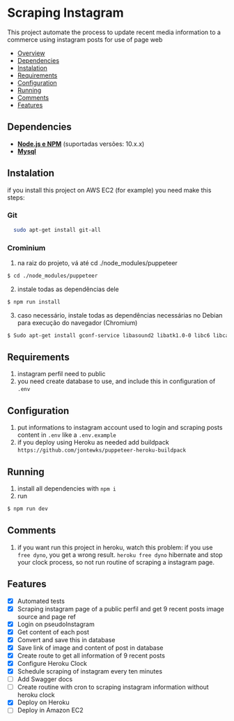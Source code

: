 # Scraping Instagram 

This project automate the process to update recent media information to a commerce using instagram posts for use of page web

- [Overview](#overview)
- [Dependencies](#dependencies)
- [Instalation](#instalation)
- [Requirements](#requirements)
- [Configuration](#configuration)
- [Running](#running)
- [Comments](#comments)
- [Features](#features)

## Dependencies

- **[Node.js e NPM](https://www.nodejs.org/)** (suportadas versões: 10.x.x)
- **[Mysql](https://www.mysql.com/)**

## Instalation
if you install this project on AWS EC2 (for example) you need make this steps:

### Git
```bash
  sudo apt-get install git-all
```

### Crominium
1. na raiz do projeto, vá até cd ./node_modules/puppeteer
```bash
$ cd ./node_modules/puppeteer
```

2. instale todas as dependências dele
```bash
$ npm run install
```

3. caso necessário, instale todas as dependências necessárias no Debian para execução do navegador (Chromium)
```bash
$ Sudo apt-get install gconf-service libasound2 libatk1.0-0 libc6 libcairo2 libcups2 libdbus-1-3 libexpat1 libfontconfig1 libgcc1 libgconf-2-4 libgdk-pixbuf2.0-0 libglib2.0-0 libgtk-3-0 libnspr4 libpango-1.0-0 libpangocairo-1.0-0 libstdc++6 libx11-6 libx11-xcb1 libxcb1 libxcomposite1 libxcursor1 libxdamage1 libxext6 libxfixes3 libxi6 libxrandr2 libxrender1 libxss1 libxtst6 ca-certificates fonts-liberation libappindicator1 libnss3 lsb-release xdg-utils wget
```

## Requirements

1. instagram perfil need to public
2. you need create database to use, and include this in configuration of `.env`

## Configuration
1. put informations to instagram account used to login and scraping posts content in `.env` like a `.env.example`
2. if you deploy using Heroku as needed add buildpack `https://github.com/jontewks/puppeteer-heroku-buildpack`

## Running

1. install all dependencies with `npm i`
2. run 
```bash
$ npm run dev
```

## Comments
1. if you want run this project in heroku, watch this problem: if you use `free dyno`, you get a wrong result. `heroku free dyno` hibernate and stop your clock process, so not run routine of scraping a instagram page.

## Features

- [x] Automated tests
- [x] Scraping instagram page of a public perfil and get 9 recent posts image source and page ref
- [x] Login on pseudoInstagram
- [x] Get content of each post
- [x] Convert and save this in database
- [x] Save link of image and content of post in database
- [x] Create route to get all information of 9 recent posts
- [x] Configure Heroku Clock 
- [x] Schedule scraping of instagram every ten minutes
- [ ] Add Swagger docs
- [ ] Create routine with cron to scraping instagram information without heroku clock
- [x] Deploy on Heroku 
- [ ] Deploy in Amazon EC2